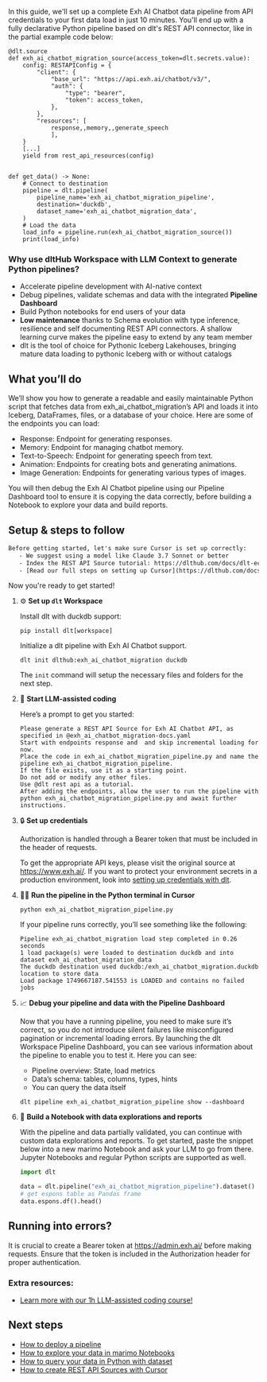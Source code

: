 In this guide, we'll set up a complete Exh AI Chatbot data pipeline from API credentials to your first data load in just 10 minutes. You'll end up with a fully declarative Python pipeline based on dlt's REST API connector, like in the partial example code below:

```python-outcome
@dlt.source
def exh_ai_chatbot_migration_source(access_token=dlt.secrets.value):
    config: RESTAPIConfig = {
        "client": {
            "base_url": "https://api.exh.ai/chatbot/v3/",
            "auth": {
                "type": "bearer",
                "token": access_token,
            },
        },
        "resources": [
            response,,memory,,generate_speech
            ],
    }
    [...]
    yield from rest_api_resources(config)


def get_data() -> None:
    # Connect to destination
    pipeline = dlt.pipeline(
        pipeline_name='exh_ai_chatbot_migration_pipeline',
        destination='duckdb',
        dataset_name='exh_ai_chatbot_migration_data', 
    )
    # Load the data
    load_info = pipeline.run(exh_ai_chatbot_migration_source())
    print(load_info) 
```

### Why use dltHub Workspace with LLM Context to generate Python pipelines?

- Accelerate pipeline development with AI-native context
- Debug pipelines, validate schemas and data with the integrated **Pipeline Dashboard**
- Build Python notebooks for end users of your data
- **Low maintenance** thanks to Schema evolution with type inference, resilience and self documenting REST API connectors. A shallow learning curve makes the pipeline easy to extend by any team member
- dlt is the tool of choice for Pythonic Iceberg Lakehouses, bringing mature data loading to pythonic Iceberg with or without catalogs

## What you’ll do

We’ll show you how to generate a readable and easily maintainable Python script that fetches data from exh_ai_chatbot_migration’s API and loads it into Iceberg, DataFrames, files, or a database of your choice. Here are some of the endpoints you can load:

- Response: Endpoint for generating responses.
- Memory: Endpoint for managing chatbot memory.
- Text-to-Speech: Endpoint for generating speech from text.
- Animation: Endpoints for creating bots and generating animations.
- Image Generation: Endpoints for generating various types of images.

You will then debug the Exh AI Chatbot pipeline using our Pipeline Dashboard tool to ensure it is copying the data correctly, before building a Notebook to explore your data and build reports.

## Setup & steps to follow

```default
Before getting started, let's make sure Cursor is set up correctly:
   - We suggest using a model like Claude 3.7 Sonnet or better
   - Index the REST API Source tutorial: https://dlthub.com/docs/dlt-ecosystem/verified-sources/rest_api/ and add it to context as **@dlt rest api**
   - [Read our full steps on setting up Cursor](https://dlthub.com/docs/dlt-ecosystem/llm-tooling/cursor-restapi#23-configuring-cursor-with-documentation)
```

Now you're ready to get started!

1. ⚙️ **Set up `dlt` Workspace**
    
    Install dlt with duckdb support:
    ```shell
    pip install dlt[workspace]
    ```

    Initialize a dlt pipeline with Exh AI Chatbot support.
    ```shell
    dlt init dlthub:exh_ai_chatbot_migration duckdb
    ```

    The `init` command will setup the necessary files and folders for the next step.
    
2. 🤠 **Start LLM-assisted coding**
    
    Here’s a prompt to get you started:
    
    ```prompt
    Please generate a REST API Source for Exh AI Chatbot API, as specified in @exh_ai_chatbot_migration-docs.yaml 
    Start with endpoints response and  and skip incremental loading for now. 
    Place the code in exh_ai_chatbot_migration_pipeline.py and name the pipeline exh_ai_chatbot_migration_pipeline. 
    If the file exists, use it as a starting point. 
    Do not add or modify any other files. 
    Use @dlt rest api as a tutorial. 
    After adding the endpoints, allow the user to run the pipeline with python exh_ai_chatbot_migration_pipeline.py and await further instructions.
    ```

    
3. 🔒 **Set up credentials** 
    
    Authorization is handled through a Bearer token that must be included in the header of requests.
    
    To get the appropriate API keys, please visit the original source at https://www.exh.ai/.
    If you want to protect your environment secrets in a production environment, look into [setting up credentials with dlt](https://dlthub.com/docs/walkthroughs/add_credentials).
    
4. 🏃‍♀️ **Run the pipeline in the Python terminal in Cursor**
    
    ```shell
    python exh_ai_chatbot_migration_pipeline.py
    ```
    
    If your pipeline runs correctly, you’ll see something like the following:
    
    ```shell
    Pipeline exh_ai_chatbot_migration load step completed in 0.26 seconds
    1 load package(s) were loaded to destination duckdb and into dataset exh_ai_chatbot_migration_data
    The duckdb destination used duckdb:/exh_ai_chatbot_migration.duckdb location to store data
    Load package 1749667187.541553 is LOADED and contains no failed jobs
    ```
    
5. 📈 **Debug your pipeline and data with the Pipeline Dashboard**

    Now that you have a running pipeline, you need to make sure it’s correct, so you do not introduce silent failures like misconfigured pagination or incremental loading errors. By launching the dlt Workspace Pipeline Dashboard, you can see various information about the pipeline to enable you to test it. Here you can see:
    - Pipeline overview: State, load metrics
    - Data’s schema: tables, columns, types, hints
    - You can query the data itself
    
    ```shell
    dlt pipeline exh_ai_chatbot_migration_pipeline show --dashboard
    ```
    
6. 🐍 **Build a Notebook with data explorations and reports**

    With the pipeline and data partially validated, you can continue with custom data explorations and reports. To get started, paste the snippet below into a new marimo Notebook and ask your LLM to go from there. Jupyter Notebooks and regular Python scripts are supported as well.

    
    ```python
    import dlt

   data = dlt.pipeline("exh_ai_chatbot_migration_pipeline").dataset()
   # get espons table as Pandas frame
   data.espons.df().head()
    ```

## Running into errors?

It is crucial to create a Bearer token at https://admin.exh.ai/ before making requests. Ensure that the token is included in the Authorization header for proper authentication.

### Extra resources:

- [Learn more with our 1h LLM-assisted coding course!](https://www.youtube.com/watch?v=GGid70rnJuM)

## Next steps

- [How to deploy a pipeline](https://dlthub.com/docs/walkthroughs/deploy-a-pipeline)
- [How to explore your data in marimo Notebooks](https://dlthub.com/docs/general-usage/dataset-access/marimo)
- [How to query your data in Python with dataset](https://dlthub.com/docs/general-usage/dataset-access/dataset)
- [How to create REST API Sources with Cursor](https://dlthub.com/docs/dlt-ecosystem/llm-tooling/cursor-restapi)